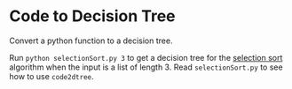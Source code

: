 # Code to Decision Tree

Convert a python function to a decision tree.

Run `python selectionSort.py 3` to get a decision tree for
the [selection sort](https://en.wikipedia.org/wiki/Selection_sort) algorithm
when the input is a list of length 3.
Read `selectionSort.py` to see how to use `code2dtree`.
